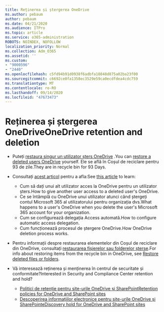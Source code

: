 ```yaml
---
title: Reținerea și ștergerea OneDrive
ms.author: pebaum
author: pebaum
ms.date: 04/21/2020
ms.audience: ITPro
ms.topic: article
ms.service: o365-administration
ROBOTS: NOINDEX, NOFOLLOW
localization_priority: Normal
ms.collection: Adm_O365
ms.assetid: ''
ms.custom:
- "9000596"
- "2440"
ms.openlocfilehash: c5fd94b91d0938f6adbfa10848d875a02ba23f00
ms.sourcegitcommit: c6692ce0fa1358ec3529e59ca0ecdfdea4cdc759
ms.translationtype: MT
ms.contentlocale: ro-RO
ms.lasthandoff: 09/14/2020
ms.locfileid: "47673473"
---
```

# <a name="onedrive-retention-and-deletion"></a><span data-ttu-id="96e66-102">Reținerea și ștergerea OneDrive</span><span class="sxs-lookup"><span data-stu-id="96e66-102">OneDrive retention and deletion</span></span>

- <span data-ttu-id="96e66-103">Puteți [restaura singur un utilizator șters OneDrive](https://docs.microsoft.com/onedrive/restore-deleted-onedrive) .</span><span class="sxs-lookup"><span data-stu-id="96e66-103">You can [restore a deleted users OneDrive](https://docs.microsoft.com/onedrive/restore-deleted-onedrive) yourself.</span></span> <span data-ttu-id="96e66-104">Ele se află în Coșul de reciclare pentru 93 de zile.</span><span class="sxs-lookup"><span data-stu-id="96e66-104">They are in recycle bin for 93 Days.</span></span>

- <span data-ttu-id="96e66-105">Consultați [acest articol](https://docs.microsoft.com/onedrive/retention-and-deletion) pentru a afla:</span><span class="sxs-lookup"><span data-stu-id="96e66-105">See [this article](https://docs.microsoft.com/onedrive/retention-and-deletion) to learn:</span></span>
    - <span data-ttu-id="96e66-106">Cum să dați unui alt utilizator acces la OneDrive pentru un utilizator șters.</span><span class="sxs-lookup"><span data-stu-id="96e66-106">How to give another user access to a deleted user's OneDrive.</span></span>
    - <span data-ttu-id="96e66-107">Ce se întâmplă cu OneDrive unui utilizator atunci când ștergeți contul Microsoft 365 al utilizatorului pentru organizația dvs.</span><span class="sxs-lookup"><span data-stu-id="96e66-107">What happens to a user's OneDrive when you delete the user's Microsoft 365 account for your organization.</span></span>
    - <span data-ttu-id="96e66-108">Cum se configurează delegația Access automată.</span><span class="sxs-lookup"><span data-stu-id="96e66-108">How to configure automatic access delegation.</span></span>
    - <span data-ttu-id="96e66-109">Cum funcționează procesul de ștergere OneDrive.</span><span class="sxs-lookup"><span data-stu-id="96e66-109">How OneDrive deletion process works.</span></span>

- <span data-ttu-id="96e66-110">Pentru informații despre restaurarea elementelor din Coșul de reciclare din OneDrive, consultați [restaurarea fișierelor sau folderelor șterse](https://support.office.com/article/949ada80-0026-4db3-a953-c99083e6a84f).</span><span class="sxs-lookup"><span data-stu-id="96e66-110">For info about restoring items from the recycle bin in OneDrive, see [Restore deleted files or folders](https://support.office.com/article/949ada80-0026-4db3-a953-c99083e6a84f).</span></span>

- <span data-ttu-id="96e66-111">Vă interesează reținerea și menținerea în centrul de securitate și conformitate?</span><span class="sxs-lookup"><span data-stu-id="96e66-111">Interested in Security and Compliance Center retention and hold?</span></span>
    - [<span data-ttu-id="96e66-112">Politici de retenție pentru site-urile OneDrive și SharePoint</span><span class="sxs-lookup"><span data-stu-id="96e66-112">Retention policies for OneDrive and SharePoint sites</span></span>](https://docs.microsoft.com/microsoft-365/compliance/retention-policies)
    - [<span data-ttu-id="96e66-113">Descoperirea informațiilor electronice pentru site-urile OneDrive și SharePoint</span><span class="sxs-lookup"><span data-stu-id="96e66-113">eDiscovery hold for OneDrive and SharePoint sites</span></span>](https://docs.microsoft.com/office365/securitycompliance/ediscovery-cases#step-4-place-content-locations-on-hold)
